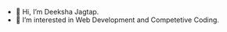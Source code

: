 - 👋 Hi, I’m Deeksha Jagtap.
- 👀 I’m interested in Web Development and Competetive Coding.

<!---
deek121477/deek121477 is a ✨ special ✨ repository because its `README.md` (this file) appears on your GitHub profile.
You can click the Preview link to take a look at your changes.
--->
